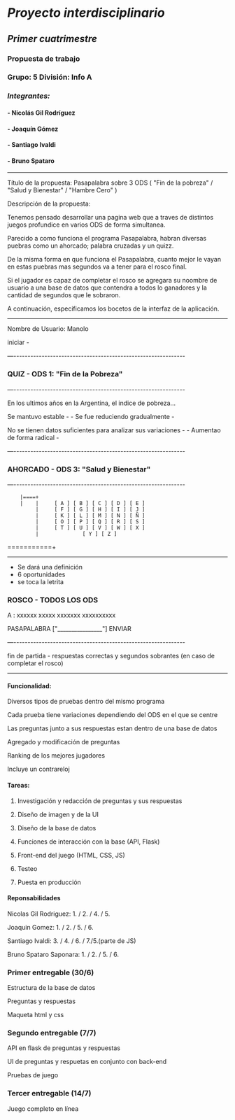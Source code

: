 # *Proyecto interdisciplinario*
## *Primer cuatrimestre*
### Propuesta de trabajo
### Grupo: 5   División: Info A
### *Integrantes:*
#### - Nicolás Gil Rodríguez
#### - Joaquín Gómez
#### - Santiago Ivaldi
#### - Bruno Spataro

___

Título de la propuesta:  Pasapalabra sobre 3 ODS ( "Fin de la pobreza" / "Salud y Bienestar" / "Hambre Cero" )


Descripción de la propuesta:

Tenemos pensado desarrollar una pagina web que a traves de distintos juegos profundice en varios ODS de forma simultanea.

Parecido a como funciona el programa Pasapalabra, habran diversas puebras como un ahorcado; palabra cruzadas y un quizz.

De la misma forma en que funciona el Pasapalabra, cuanto mejor le vayan en estas puebras mas segundos va a tener para el rosco final. 

Si el jugador es capaz de completar el rosco se agregara su noombre de usuario a una base de datos que contendra a todos lo ganadores y la cantidad de segundos que le sobraron.

A continuación, especificamos los bocetos de la interfaz de la aplicación.

___

Nombre de Usuario: Manolo


iniciar -  


—-------------------------------------------------------------
### QUIZ - ODS 1: "Fin de la Pobreza"



—-------------------------------------------------------------

En los ultimos años en la Argentina, el indice de pobreza...

Se mantuvo estable - 		- Se fue reduciendo gradualmente - 

No se tienen datos suficientes para analizar sus variaciones - 		- Aumentao de forma radical -


—-------------------------------------------------------------
### AHORCADO - ODS 3: "Salud y Bienestar"


—-------------------------------------------------------------

        |====+
        |    |     [ A ] [ B ] [ C ] [ D ] [ E ]
             |     [ F ] [ G ] [ H ] [ I ] [ J ]
             |     [ K ] [ L ] [ M ] [ N ] [ Ñ ]
             |     [ O ] [ P ] [ Q ] [ R ] [ S ]
             |     [ T ] [ U ] [ V ] [ W ] [ X ]
             |              [ Y ] [ Z ]
  ===========+ 
  
  _ _ _ _ _ _ _ _ _
  
* Se dará una definición
* 6 oportunidades
* se toca la letrita

### ROSCO - TODOS LOS ODS

A : xxxxxx xxxxx xxxxxxx xxxxxxxxxx

PASAPALABRA      ["________________"] ENVIAR

—-------------------------------------------------------------

fin de partida - respuestas correctas y segundos sobrantes (en caso de completar el rosco)

___

#### Funcionalidad:

Diversos tipos de pruebas dentro del mismo programa

Cada prueba tiene variaciones dependiendo del ODS en el que se centre

Las preguntas junto a sus respuestas estan dentro de una base de datos

Agregado y modificación de preguntas 

Ranking de los mejores jugadores

Incluye un contrareloj


#### Tareas:

1. Investigación y redacción de preguntas y sus respuestas

2. Diseño de imagen y de la UI

3. Diseño de la base de datos 

4. Funciones de interacción con la base (API, Flask) 

5. Front-end del juego (HTML, CSS, JS)

6. Testeo 

7. Puesta en producción


#### Reponsabilidades

Nicolas Gil Rodriguez: 1. / 2. / 4. / 5. 

Joaquin Gomez: 1. / 2. / 5. / 6.

Santiago Ivaldi: 3. / 4. / 6. / 7./5.(parte de JS)

Bruno Spataro Saponara: 1. / 2. / 5. / 6.



### Primer entregable (30/6)

Estructura de la base de datos

Preguntas y respuestas

Maqueta html y css

### Segundo entregable (7/7)

API en flask de preguntas y respuestas

UI de preguntas y respuetas en conjunto con back-end

Pruebas de juego

### Tercer entregable (14/7)

Juego completo en línea
